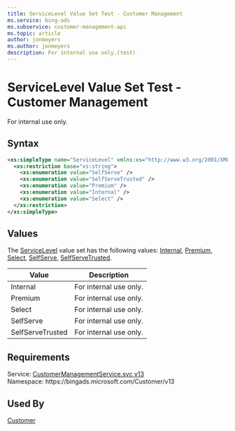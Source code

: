 ```yaml
---
title: ServiceLevel Value Set Test - Customer Management
ms.service: bing-ads
ms.subservice: customer-management-api
ms.topic: article
author: jonmeyers
ms.author: jonmeyers
description: For internal use only.(test)
---
```

# ServiceLevel Value Set Test - Customer Management
For internal use only.

## Syntax
```xml
<xs:simpleType name="ServiceLevel" xmlns:xs="http://www.w3.org/2001/XMLSchema">
  <xs:restriction base="xs:string">
    <xs:enumeration value="SelfServe" />
    <xs:enumeration value="SelfServeTrusted" />
    <xs:enumeration value="Premium" />
    <xs:enumeration value="Internal" />
    <xs:enumeration value="Select" />
  </xs:restriction>
</xs:simpleType>
```

## <a name="values"></a>Values

The [ServiceLevel](servicelevel.md) value set has the following values: [Internal](#internal), [Premium](#premium), [Select](#select), [SelfServe](#selfserve), [SelfServeTrusted](#selfservetrusted).

|Value|Description|
|-----------|---------------|
|<a name="internal"></a>Internal|For internal use only.|
|<a name="premium"></a>Premium|For internal use only.|
|<a name="select"></a>Select|For internal use only.|
|<a name="selfserve"></a>SelfServe|For internal use only.|
|<a name="selfservetrusted"></a>SelfServeTrusted|For internal use only.|

## Requirements
Service: [CustomerManagementService.svc v13](https://clientcenter.api.bingads.microsoft.com/Api/CustomerManagement/v13/CustomerManagementService.svc)  
Namespace: https\://bingads.microsoft.com/Customer/v13  

## Used By
[Customer](customer.md)  

